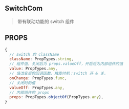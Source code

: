 ## SwitchCom

> 带有联动功能的 switch 组件

## PROPS

```js
{
  // switch 的 className
  className: PropTypes.string,
  // 组件值，关闭后为 props.valueOff，开启后为内部组件的值
  value: PropTypes.any,
  // 值改变后的回调函数，触发时机：switch 开 & 关，
  onChange: PropTypes.func,
  // 关闭时的值
  valueOff: PropTypes.any,
  // 内部组件的 props
  props: PropTypes.objectOf(PropTypes.any),
}
```
